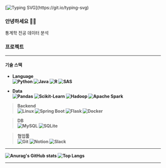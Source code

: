 [![Typing SVG](https://readme-typing-svg.demolab.com?font=Fira+Code&size=30&pause=1000&color=00F747FF&repeat=true&random=false&width=435&lines=Introduce_)](https://git.io/typing-svg)  

### 안녕하세요 🙇‍♀️

통계학 전공
데이터 분석

### 프로젝트


---

#### 기술 스택

- <b>Language  
![Python](https://img.shields.io/badge/-Python-3776AB?style=flat-square&logo=python&logoColor=white)
![Java](https://img.shields.io/badge/Java-ED8B00?style=flat-square&logo=openjdk&logoColor=white)
![R](https://img.shields.io/badge/R-276DC3?style=flat-square&logo=R&logoColor=white)
![SAS](https://img.shields.io/badge/SAS-8A2BE2)

- <b>Data    
![Pandas](https://img.shields.io/badge/-Pandas-150458?style=flat-square&logo=pandas&logoColor=white)
![Scikit-Learn](https://img.shields.io/badge/-Scikit%20Learn-F7931E?style=flat-square&logo=scikit-learn&logoColor=white)
![Hadoop](https://img.shields.io/badge/-Hadoop-FF652F?style=flat-square&logo=apache-hadoop&logoColor=white)
![Apache Spark](https://img.shields.io/badge/-Apache%20Spark-E25A1C?style=flat-square&logo=apache-spark&logoColor=white)

> Backend  
![Linux](https://img.shields.io/badge/Linux-FCC624?style=flat-square&logo=linux&logoColor=black)
![Spring Boot](https://img.shields.io/badge/-Spring%20Boot-6DB33F?style=flat-square&logo=spring-boot&logoColor=white)
![Flask](https://img.shields.io/badge/Flask-000000?style=flat-square&logo=flask&logoColor=white)
![Docker](https://img.shields.io/badge/Docker-2496ED?style=flat-square&logo=Docker&logoColor=white)

> DB  
![MySQL](https://img.shields.io/badge/-MySQL-4479A1?style=flat-square&logo=mysql&logoColor=white)
![SQLite](https://img.shields.io/badge/-SQLite-003B57?style=flat-square&logo=sqlite&logoColor=white)

> 협업툴  
![Git](https://img.shields.io/badge/-Git-F05032?style=flat-square&logo=git&logoColor=white) 
![Notion](https://img.shields.io/badge/-Notion-000000?style=flat-square&logo=notion&logoColor=white)
![Slack](https://img.shields.io/badge/-Slack-4A154B?style=flat-square&logo=slack&logoColor=white)

---

![Anurag's GitHub stats](https://github-readme-stats.vercel.app/api?username=YUSEONGMIN&theme=transparent&show_icons=true&hide_border=true)
![Top Langs](https://github-readme-stats.vercel.app/api/top-langs/?username=YUSEONGMIN&layout=compact&theme=transparent&hide_border=true)

---
